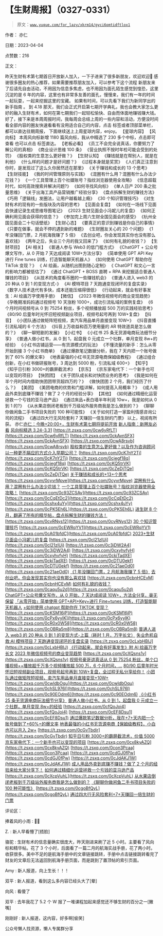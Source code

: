 # 【生财周报】（0327-0331）

> 原文：[`www.yuque.com/for_lazy/xkrm14/gyci6omtidftlox1`](https://www.yuque.com/for_lazy/xkrm14/gyci6omtidftlox1)

作者： 亦仁

日期：2023-04-04

点赞数：216

正文：

昨天生财有术第七期首日开放新人加入，一下子进来了很多新朋友，欢迎欢迎👏 感谢很多圈友的热心推荐，如果需要推荐朋友加入，可以参考下这个流程 新朋友来了后请先自由活动，不用因为信息多焦虑，也不用因为面孔陌生感觉到惶恐，这里沉淀的是 6 年的内容，这里也有非常多友善的面孔，慢慢来，我们有一年的时间一起玩耍，一起来挖掘这里的宝藏。 如果有时间，可以先看下我们为新同学出的新手指南 。 到 4.18 那天，我们会正式开启第七期开学典礼，我也会教大家怎么更好的融入生财有术，如何在第七期我们一起轻松愉快、自由而体面地赚钱赚大钱。 好了，接下来是本周周报时间，我每周会总结上周的一些内容和活动，方便没时间看全部内容的圈友快速看看有没用适合自己的内容，点击 标签或者顶部菜单栏，都可以直达往期周报， 下面继续送上上周星球内容，enjoy。 【星球内容】 【风向标】 本周风向标新增 1180 篇风向标，我从中精选了 230 多个中标，点击即可查看 也可以点击 标签直达。 【老板必看】 《员工不会完全说真话，你要努力了解公司的真相》 《商业设计思维 100 条》 《营业执照不按时年检可能会受到的处罚》 《股权类的生意怎么更好做？》 【生财认知】 《赚钱就是在帮别人，就是在利他》 《什么样的问题才是好问题？》 《过程本身就是奖赏》 《人们真正注意到你时，是发现过了这么久你居然还在那里》 《关于赚钱和成长的 13 个思考》 【生财技能】 《我的时间管理原则与实践》 《混圈有什么用？混圈有什么办法少花钱？》 《一个工具管理上百个社媒账号？指纹浏览器使用全攻略》 《信息超载时代，如何高效搜索并解决问题?》 《如何寻找风向标》 《单人日产 200 条之批量思维》 《关于出海工具产品营销推广经验分享》 《盘点拆解生财的赚钱方法》 《巧用「逻辑线」发圈法，让用户越看越上瘾》 《30 个知识管理技巧》 《对生财有术的现有的一些版块及内容的思考》 【见面会复盘】 《如何在一场线下见面会快速记录生成思维导图笔记》 《2023 生财见面会小冯妮儿的复盘》 《如何正确利用见面会获得的信息？》 《参加完上周六生财全国见面会的感受》 《杭州全国见面会二十句话壁纸》 【生财心态】 《要真正的意识到赚钱是你自己的事情》 《只要在做事，就会不停的遇到新的难题》 《生财圈友关心的 20 个问题》 《1 年没赚回门票，2 月航海我赚了 5 倍》 《去创业吧，你会发现其实你也没有那么喜欢钱》 《两年之后，失业三个月的我又回来了》 《如何有礼貌的收钱？》 【生财项目】 【AI 相关】 《普通人参与 Web3 的低门槛方式》 《ChatGPT + 公众号爆文写作，从 0 开始 7 天达成阅读 10W+方法分享》 《简单使用 GPT API Key 进行 Fine tunes 训练，打造智能聊天机器人》 《如何使用 ChatGPT 帮助你在 TikTok 变现？》 《 AI 绘画，从随机出图到随心定制》 《 ChatGPT 和文心一言的影响力都被低估了》 《通过 ChatGPT + BOSS 直聘 + RPA 来挖掘适合普通人赚钱的项目》 《从技术的角度看币圈的一些赚钱机会》 《普通人进入 web3 的 20 种从 0 到 1 的变现方式-》 《AI 模特项目 7 天跑通变现闭环的复盘实录》 《数字人技术迭代有多快，成本还能压缩得很低》 《行动起来，就会有好事发生：AI 绘画万字使用手册》 【微信】 《2023 年微信视频号的商业变现趋势》 《孕晚期准妈妈通过视频号 10 天涨粉 1000+，成功引流私域的案例复盘》 《6 个月时间视频号从 0 到 75254 粉丝，多个视频播放超 500 万的实践经验思考》 《80/90 后童年时光怀旧短视频副业项目，视频号起号再到 10W+复盘》 【抖音】 《小团队通过做矩阵短视频，卖汽车用品单月直接变现 10W+》 《抖音直播引流私域的 6 个方法》 《抖音上万收益和百万使用量的 AR 特效道具是怎么做的？》 《聊一聊短剧的发展》 【小红书】 《小红书 25 条无货源电商玩法细节分享》 《普通人做小红书，从 0 到 1，起盘我 0 元成立一个社群，单月变现 8w+的经验》 《小红书店铺运营——有货源模式的玩法》 《不懂流量的新手：怎么从零开始到接 3 个小红书商单》 《通过爆款笔记数据分析，我在 7 天内把一个账号做到了 60% 的爆文率》 《地表最强的小红书无货源电商保姆级教程》 《通过组合创新，在小红书做研报账号，3 周达到 5000 粉，引流私域 600+》 【知乎】 《知乎日引粉 3000+的霸屏截流术》 【京东】 《京东家电代下：一个新手也可以变现的项目》 【快团团】 《关于团队成长和对快团业务的思考》 《我是如何在半个月时间内借助快团团带货超四万的？》 《做快团团 2 个月，我们经历了什么？》 【美团】 《美团电商的优势和门槛详解，如何提高入局概率？》 《成人用品外卖到底赚不赚钱？做了 2 个月的经验分享》 【其他】 《如何通过精细化运营拯救一个亏钱的亚马逊产品》 《通过床品+表白墙半年利润 10w+，我是如何从 0 到 1 的?》 《从水果店倒闭老板到千万级站外服务商我是怎么做到的？》 《聊聊你做闲鱼二手书项目失败的 100 种可能性》 《关于如何打造一家盈利情感咨询公司的流程》 《通过四大行无风险套利 7 天赚回一倍生财的门票》 以上，祝阅有所获。 亦仁[亦仁：今晚+20:00+，生财有术第七期将提前开放](https://t.zsxq.com/0c597hn5w) [新人指南：新圈友必看](https://t.zsxq.com/0cqL2cka6) [风向标精选 3.24-3.31](https://i.shengcaiyoushu.com/t/BOA72wL2) [https://t.zsxq.com/0cw6yRfLT](https://t.zsxq.com/0cw6yRfLT) [https://t.zsxq.com/0ckAvnSFX](https://t.zsxq.com/0ckAvnSFX) [https://t.zsxq.com/0cwA8rsvb](https://t.zsxq.com/0cwA8rsvb) [股权类的生意怎么更好做？以及作为咨询顾问以一种更不膈应的方式介入早期公司？](https://t.zsxq.com/0clFyceWM) [https://t.zsxq.com/0cK7nY2Tj](https://t.zsxq.com/0cK7nY2Tj) [https://t.zsxq.com/0cjegf18q](https://t.zsxq.com/0cjegf18q) [https://t.zsxq.com/0cKQ5trVK](https://t.zsxq.com/0cKQ5trVK) [https://t.zsxq.com/0cZeDjTQe](https://t.zsxq.com/0cZeDjTQe) [关于赚钱和成长的+13+个思考](https://t.zsxq.com/0ceOy4AM2) [https://t.zsxq.com/0cyvrMpve](https://t.zsxq.com/0cyvrMpve) [混圈有什么用？混圈有什么办法少花钱？](https://t.zsxq.com/0cTEMmuvt) [一个工具管理上百个社媒账号？指纹浏览器使用全攻略！](https://t.zsxq.com/0cHRYpAaZ) [https://t.zsxq.com/0c93ZCSAv](https://t.zsxq.com/0c93ZCSAv) [https://t.zsxq.com/0cCqEtDc2](https://t.zsxq.com/0cCqEtDc2) [https://t.zsxq.com/0cshx4uYy](https://t.zsxq.com/0cshx4uYy) [https://t.zsxq.com/0cPK5Eh6L](https://t.zsxq.com/0cPK5Eh6L) [进生财 8 个月，翻遍了所有的精华帖，盘点拆解生财的赚钱方法！](https://t.zsxq.com/0cG22Qe2m) [https://t.zsxq.com/0cvRNys12](https://t.zsxq.com/0cvRNys12) [30 个知识管理技巧](https://t.zsxq.com/0cRzZtL8O) [https://t.zsxq.com/0cEWRqYV1](https://t.zsxq.com/0cEWRqYV1) [https://t.zsxq.com/0cA01bfdC](https://t.zsxq.com/0cA01bfdC) [2023+生财见面会小冯妮儿的复盘](https://t.zsxq.com/0cAgFRusZ) [https://t.zsxq.com/0cl21zIUj](https://t.zsxq.com/0cl21zIUj) [https://t.zsxq.com/0c3jDW2A4](https://t.zsxq.com/0c3jDW2A4) [https://t.zsxq.com/0cxyhvfyH](https://t.zsxq.com/0cxyhvfyH) [https://t.zsxq.com/0ckiTadXE](https://t.zsxq.com/0ckiTadXE) [https://t.zsxq.com/0cDTU0ekf](https://t.zsxq.com/0cDTU0ekf) [https://t.zsxq.com/0c21aeOd0](https://t.zsxq.com/0c21aeOd0) [《1 年没赚回门票，2 月航海我赚了 5 倍》](https://t.zsxq.com/0coknPAXs) [去创业吧，你会发现其实你也没有那么喜欢钱](https://t.zsxq.com/0cCjJY1iC) [https://t.zsxq.com/0cbnHCEvM](https://t.zsxq.com/0cbnHCEvM) [如何有礼貌的收钱？](https://t.zsxq.com/0clDNvv6M) [https://t.zsxq.com/0caqu5u2d](https://t.zsxq.com/0caqu5u2d) [ChatGPT+公众号爆文写作，从 0 开始，7 天达成阅读 10W+，方法全分享，毫无保留](https://t.zsxq.com/0cH8u1YPS) [「从零开始」简单使用 GPT+API+Key+进行 Fine+tunes 训练，打造智能聊天机器人](https://t.zsxq.com/0cb0bOF1a) [+如何使用 chatgpt 帮助你在 TIKTOK 变现？](https://t.zsxq.com/0cFNkS3Th) [https://t.zsxq.com/0cKSM16jP](https://t.zsxq.com/0cKSM16jP) [https://t.zsxq.com/0cPx6yyIK](https://t.zsxq.com/0cPx6yyIK) [https://t.zsxq.com/0cR0x0W58](https://t.zsxq.com/0cR0x0W58) [https://t.zsxq.com/0cOBRa5m8](https://t.zsxq.com/0cOBRa5m8) [普通人进入 web3 的 20 种从 0 到 1 的变现方式-上篇（耗时 1 月，万字长文）](https://t.zsxq.com/0c7DB5ANJ) [失业危机自救:AI 模特项目 7 天跑通变现闭环的复盘实录](https://t.zsxq.com/0cfi102mt) [https://t.zsxq.com/0cLxbHBIJ](https://t.zsxq.com/0cLxbHBIJ) [《行动起来，就会有好事发生》附 AI 绘画万字长文](https://t.zsxq.com/0ceuUJLIX) [2023 年微信视频号的商业变现趋势](https://t.zsxq.com/0cRGtLZbm) [https://t.zsxq.com/0cXQsns1v](https://t.zsxq.com/0cXQsns1v) [视频号豪哥讲真话从 0 到 75254 粉丝，单个口播视频++播放超千万多个视频播放超 500 万，6 个月时间，...](https://t.zsxq.com/0cdEsyOX8) [80/90 后童年时光怀旧短视频副业项目，视频号起号再到 10W+复盘，全过程无私分享给你！](https://t.zsxq.com/0cktQswyS) [小团队通过做矩阵短视频，卖汽车用品单月直接变现+10W+](https://t.zsxq.com/0cRTaqmpb) [https://t.zsxq.com/0cwIdbOqu](https://t.zsxq.com/0cwIdbOqu) [https://t.zsxq.com/0chSL976l](https://t.zsxq.com/0chSL976l) [https://t.zsxq.com/0c90EOdm6](https://t.zsxq.com/0c90EOdm6) [《小红书 25 条无货源电商玩法细节分享》](https://t.zsxq.com/0cdNqXMrd) [普通人做小红书，从 0 到 1，起盘我 0 元成立一个社群，单月变现 8w+的经验](https://t.zsxq.com/0cf6zlpeo) [https://t.zsxq.com/0cfQoJoi4](https://t.zsxq.com/0cfQoJoi4) [https://t.zsxq.com/0cEF8Dsu1](https://t.zsxq.com/0cEF8Dsu1) [通过爆款笔记数据分析，我在+7+天内把一个账号做到了+60%+的爆文率](https://t.zsxq.com/0cxBlGprh) [地表最强的小红书无货源电商【保姆级教程】，小白也可以月入 2w+](https://t.zsxq.com/0cCMltj5Y) [https://t.zsxq.com/0cGvTbdir](https://t.zsxq.com/0cGvTbdir) [知乎日引粉 3000+的霸屏截流术，价值 5000](https://t.zsxq.com/0ciPW9Y1D) [京东家电代下：一个新手也可以变现的项目](https://t.zsxq.com/0cOrtWNQn) [https://t.zsxq.com/0cx8kyAZQ](https://t.zsxq.com/0cx8kyAZQ) [https://t.zsxq.com/0con3Pcaa](https://t.zsxq.com/0con3Pcaa) [https://t.zsxq.com/0cdGJ0fPw](https://t.zsxq.com/0cdGJ0fPw) [https://t.zsxq.com/0cJdAKJ1W](https://t.zsxq.com/0cJdAKJ1W) [成人用品外卖到底赚不赚钱？做了 2 个月的经验来给大家分享下！](https://t.zsxq.com/0cqJwXXDV) [如何通过精细化运营拯救一个亏钱的亚马逊产品](https://t.zsxq.com/0cA284JBX) [https://t.zsxq.com/0cXcpVuhL](https://t.zsxq.com/0cXcpVuhL) [从水果店倒闭老板到千万级站外服务商我是怎么做到的？](https://t.zsxq.com/0cjyHfsEv) [《聊聊你做闲鱼二手书项目失败的 100 种可能性》](https://t.zsxq.com/0cpfBGFEx) [https://t.zsxq.com/0cgoBfQyL](https://t.zsxq.com/0cgoBfQyL) [通过四大行无风险套利+7+天赚回一倍生财的门票](https://t.zsxq.com/0cNQlBIyR)

评论区：

捧着风的小雨 : 👏🏻

Z. : 新人早看懵了[捂脸]

骆驼 : 生财有术的信息量确实很庞大，昨天刚进来刷了近 5 小时。主要看了风向标和精华帖。花了 3 个小时，后面看了一篇二月的航海实战手册，花了两小时。收获很多。美中不足的是航海手册中的文章链接跳转，手册中点击链接跳转看完了财友的文章后无法返回到航海手册页面，而是跳到了置顶帖的索引页面。

Amy : 新人报道，向上生长！！！

双平 : 新人报道，看到这么多内容已经头大了[晕]

向风 : 看傻了

双平 : 去年我花了 5.2 个 W 报了一堆课程加起来感觉还不够生财的百分之一[撇嘴]

刚刚好 : 新人报道，这内容，好多啊[偷笑]

公众号懒人找资源，懒人专属群分享

